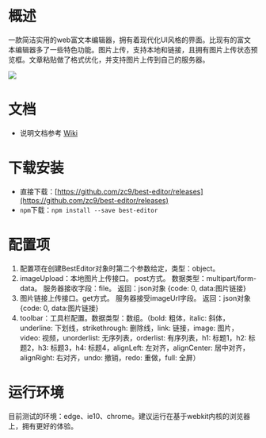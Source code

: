 # 概述

一款简洁实用的web富文本编辑器，拥有着现代化UI风格的界面。比现有的富文本编辑器多了一些特色功能。图片上传，支持本地和链接，且拥有图片上传状态预览框。文章粘贴做了格式优化，并支持图片上传到自己的服务器。

[![](https://raw.githubusercontent.com/zc9/best-editor/master/demo/ui1.jpg)](https://raw.githubusercontent.com/zc9/best-editor/master/demo/ui1.jpg)

# 文档
- 说明文档参考 [Wiki](https://github.com/zc9/best-editor/wiki)  
# 下载安装
- 直接下载：[https://github.com/zc9/best-editor/releases](https://github.com/zc9/best-editor/releases)
- `npm`下载：`npm install --save best-editor` 

# 配置项
1. 配置项在创建BestEditor对象时第二个参数给定，类型：object。
2. imageUpload：本地图片上传接口。 post方式。 数据类型：multipart/form-data。  服务器接收字段：file。 返回：json对象 {code: 0, data:图片链接}
3. 图片链接上传接口。get方式。 服务器接受imageUrl字段。 返回：json对象 {code: 0, data:图片链接}
4. toolbar：工具栏配置。数据类型：数组。（bold: 粗体，italic: 斜体，underline: 下划线，strikethrough: 删除线，link: 链接，image: 图片，video: 视频，unorderlist: 无序列表，orderlist: 有序列表，h1: 标题1，h2: 标题2，h3: 标题3，h4: 标题4，alignLeft: 左对齐，alignCenter: 居中对齐，alignRight: 右对齐，undo: 撤销，redo: 重做，full: 全屏）

# 运行环境

目前测试的环境：edge、ie10、chrome。建议运行在基于webkit内核的浏览器上，拥有更好的体验。
